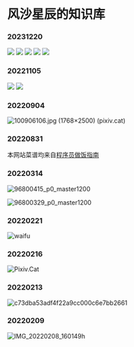 # 风沙星辰的知识库

### 20231220
![](https://pixiv.cat/113628215.jpg)
![](https://pixiv.cat/107392903.jpg)
![](https://pixiv.cat/82867352-3.jpg)
![](https://pixiv.cat/82867352-1.jpg)
![](https://pixiv.cat/63093148.jpg)

### 20221105
![](https://pixiv.cat/113202105.jpg)
![](https://pixiv.cat/101733315.jpg)

### 20220904

![[100906106.jpg (1768×2500) (pixiv.cat)](https://pixiv.cat/100906106.jpg)](https://pixiv.cat/100906106.jpg)

### 20220831

本网站菜谱均来自[程序员做饭指南](https://github.com/Anduin2017/HowToCook)

### 20220314

![96800415_p0_master1200](https://pixiv.cat/96800415.jpg)

![96800329_p0_master1200](https://pixiv.cat/96800329.jpg)

### 20220221

![waifu](https://cdn.jsdelivr.net/gh//gary8177/pic@main/20220221_1645421710.png)

### 20220216

![Pixiv.Cat](https://pixiv.cat/96274491.jpg)

### 20220213

![c73dba53adf4f22a9cc000c6e7bb2661](https://cdn.jsdelivr.net/gh//gary8177/pic@main/20220213_1644732054.jpg)

### 20220209

![IMG_20220208_160149](https://cdn.jsdelivr.net/gh//gary8177/pic@main/20220209_1644388140.jpg)h
